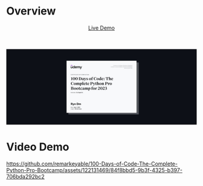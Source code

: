 <h1>Overview</h1>
<p align="center">
<a href="https://no-watermark.onrender.com">Live Demo </a></p>
<br>
<br>
<img src="img/1.jpg">
<h1>Video Demo</h1>




https://github.com/remarkeyable/100-Days-of-Code-The-Complete-Python-Pro-Bootcamp/assets/122131469/84f8bbd5-9b3f-4325-b397-706bda292bc2

